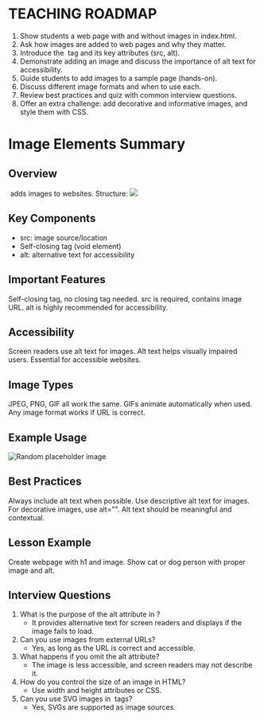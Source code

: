 # TEACHING ROADMAP
1. Show students a web page with and without images in index.html.
2. Ask how images are added to web pages and why they matter.
3. Introduce the <img> tag and its key attributes (src, alt).
4. Demonstrate adding an image and discuss the importance of alt text for accessibility.
5. Guide students to add images to a sample page (hands-on).
6. Discuss different image formats and when to use each.
7. Review best practices and quiz with common interview questions.
8. Offer an extra challenge: add decorative and informative images, and style them with CSS.

# Image Elements Summary

## Overview
<img> adds images to websites.
Structure: <img src="url" />

## Key Components
- src: image source/location
- Self-closing tag (void element)
- alt: alternative text for accessibility

## Important Features
Self-closing tag, no closing tag needed.
src is required, contains image URL.
alt is highly recommended for accessibility.

## Accessibility
Screen readers use alt text for images.
Alt text helps visually impaired users.
Essential for accessible websites.

## Image Types
JPEG, PNG, GIF all work the same.
GIFs animate automatically when used.
Any image format works if URL is correct.

## Example Usage
<img src="https://picsum.photos/200/200" alt="Random placeholder image" />

## Best Practices
Always include alt text when possible.
Use descriptive alt text for images.
For decorative images, use alt="".
Alt text should be meaningful and contextual.

## Lesson Example
Create webpage with h1 and image.
Show cat or dog person with proper image and alt.

## Interview Questions

1. What is the purpose of the alt attribute in <img>?
   - It provides alternative text for screen readers and displays if the image fails to load.
2. Can you use images from external URLs?
   - Yes, as long as the URL is correct and accessible.
3. What happens if you omit the alt attribute?
   - The image is less accessible, and screen readers may not describe it.
4. How do you control the size of an image in HTML?
   - Use width and height attributes or CSS.
5. Can you use SVG images in <img> tags?
   - Yes, SVGs are supported as image sources.
